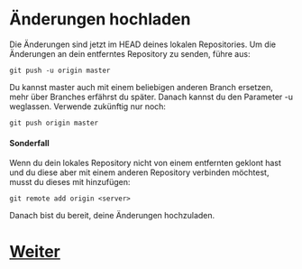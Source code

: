 # Änderungen hochladen
Die Änderungen sind jetzt im HEAD deines lokalen Repositories. Um die Änderungen an dein entferntes Repository zu senden, führe aus:

```
git push -u origin master
```

Du kannst master auch mit einem beliebigen anderen Branch ersetzen, mehr über Branches erfährst du später. Danach kannst du den Parameter -u weglassen. Verwende zukünftig nur noch:

```
git push origin master
```

#### Sonderfall

Wenn du dein lokales Repository nicht von einem entfernten geklont hast und du diese aber mit einem anderen Repository verbinden möchtest, musst du dieses mit hinzufügen:

```
git remote add origin <server>
```

Danach bist du bereit, deine Änderungen hochzuladen.


# [Weiter](Pull.md)